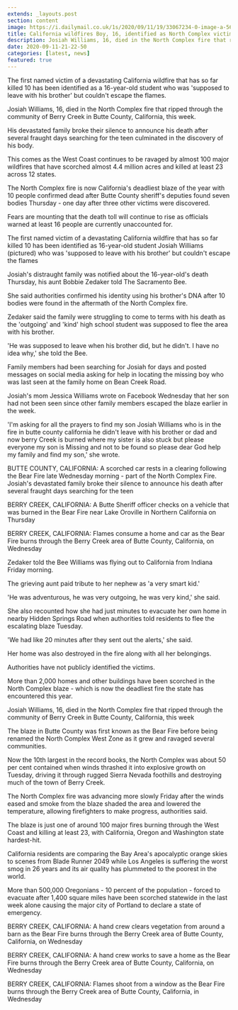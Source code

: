 ```yaml
---
extends: _layouts.post
section: content
image: https://i.dailymail.co.uk/1s/2020/09/11/19/33067234-0-image-a-56_1599848380208.jpg 
title: California wildfires Boy, 16, identified as North Complex victim 
description: Josiah Williams, 16, died in the North Complex fire that ripped through the community of Berry Creek in Butte County, California, this week. 
date: 2020-09-11-21-22-50 
categories: [latest, news] 
featured: true 
--- 
```

The first named victim of a devastating California wildfire that has so far killed 10 has been identified as a 16-year-old student who was 'supposed to leave with his brother' but couldn't escape the flames. 

Josiah Williams, 16, died in the North Complex fire that ripped through the community of Berry Creek in Butte County, California, this week.

His devastated family broke their silence to announce his death after several fraught days searching for the teen culminated in the discovery of his body.  

This comes as the West Coast continues to be ravaged by almost 100 major wildfires that have scorched almost 4.4 million acres and killed at least 23 across 12 states.    

The North Complex fire is now California's deadliest blaze of the year with 10 people confirmed dead after Butte County sheriff's deputies found seven bodies Thursday - one day after three other victims were discovered. 

Fears are mounting that the death toll will continue to rise as officials warned at least 16 people are currently unaccounted for. 

The first named victim of a devastating California wildfire that has so far killed 10 has been identified as 16-year-old student Josiah Williams (pictured) who was 'supposed to leave with his brother' but couldn't escape the flames

Josiah's distraught family was notified about the 16-year-old's death Thursday, his aunt Bobbie Zedaker told The Sacramento Bee.

She said authorities confirmed his identity using his brother's DNA after 10 bodies were found in the aftermath of the North Complex fire. 

Zedaker said the family were struggling to come to terms with his death as the 'outgoing' and 'kind' high school student was supposed to flee the area with his brother. 

'He was supposed to leave when his brother did, but he didn't. I have no idea why,' she told the Bee.  

Family members had been searching for Josiah for days and posted messages on social media asking for help in locating the missing boy who was last seen at the family home on Bean Creek Road. 

Josiah's mom Jessica Williams wrote on Facebook Wednesday that her son had not been seen since other family members escaped the blaze earlier in the week.

'I'm asking for all the prayers to find my son Josiah Williams who is in the fire in butte county california he didn't leave with his brother or dad and now berry Creek is burned where my sister is also stuck but please everyone my son is Missing and not to be found so please dear God help my family and find my son,' she wrote. 

BUTTE COUNTY, CALIFORNIA: A scorched car rests in a clearing following the Bear Fire late Wednesday morning - part of the North Complex Fire. Josiah's devastated family broke their silence to announce his death after several fraught days searching for the teen 

BERRY CREEK, CALIFORNIA: A Butte Sheriff officer checks on a vehicle that was burned in the Bear Fire near Lake Oroville in Northern California on Thursday

BERRY CREEK, CALIFORNIA: Flames consume a home and car as the Bear Fire burns through the Berry Creek area of Butte County, California, on Wednesday

Zedaker told the Bee Williams was flying out to California from Indiana Friday morning.

The grieving aunt paid tribute to her nephew as 'a very smart kid.'

'He was adventurous, he was very outgoing, he was very kind,' she said.

She also recounted how she had just minutes to evacuate her own home in nearby Hidden Springs Road when authorities told residents to flee the escalating blaze Tuesday.

'We had like 20 minutes after they sent out the alerts,' she said. 

Her home was also destroyed in the fire along with all her belongings. 

Authorities have not publicly identified the victims.

More than 2,000 homes and other buildings have been scorched in the North Complex blaze - which is now the deadliest fire the state has encountered this year. 

Josiah Williams, 16, died in the North Complex fire that ripped through the community of Berry Creek in Butte County, California, this week 

The blaze in Butte County was first known as the Bear Fire before being renamed the North Complex West Zone as it grew and ravaged several communities. 

Now the 10th largest in the record books, the North Complex was about 50 per cent contained when winds thrashed it into explosive growth on Tuesday, driving it through rugged Sierra Nevada foothills and destroying much of the town of Berry Creek.   

The North Complex fire was advancing more slowly Friday after the winds eased and smoke from the blaze shaded the area and lowered the temperature, allowing firefighters to make progress, authorities said.   

The blaze is just one of around 100 major fires burning through the West Coast and killing at least 23, with California, Oregon and Washington state hardest-hit.   

California residents are comparing the Bay Area's apocalyptic orange skies to scenes from Blade Runner 2049 while Los Angeles is suffering the worst smog in 26 years and its air quality has plummeted to the poorest in the world.

More than 500,000 Oregonians - 10 percent of the population - forced to evacuate after 1,400 square miles have been scorched statewide in the last week alone causing the major city of Portland to declare a state of emergency.     

BERRY CREEK, CALIFORNIA: A hand crew clears vegetation from around a barn as the Bear Fire burns through the Berry Creek area of Butte County, California, on Wednesday

BERRY CREEK, CALIFORNIA: A hand crew works to save a home as the Bear Fire burns through the Berry Creek area of Butte County, California, on Wednesday

BERRY CREEK, CALIFORNIA: Flames shoot from a window as the Bear Fire burns through the Berry Creek area of Butte County, California, in Wednesday

